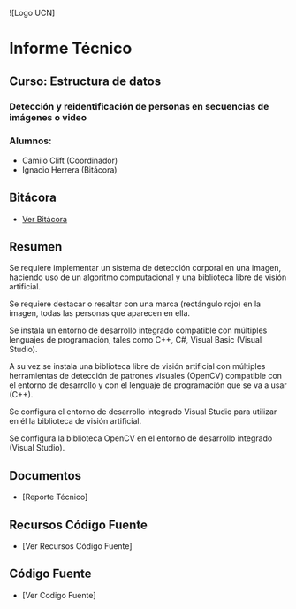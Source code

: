 ![Logo UCN]
# Informe Técnico
## Curso: Estructura de datos
### Detección y reidentificación de personas en secuencias de imágenes o video
### Alumnos:
- Camilo Clift (Coordinador)
- Ignacio Herrera (Bitácora)
## Bitácora
- [Ver Bitácora](https://github.com/Ignacio07/ED22-01-Herrera-Clift/blob/main/Docs/Bitacora.md)
## Resumen

Se requiere implementar un sistema de detección corporal en una imagen, haciendo uso de un algoritmo computacional y una biblioteca libre de visión artificial.

Se requiere destacar o resaltar con una marca (rectángulo rojo) en la imagen, todas las personas que aparecen en ella.

Se instala un entorno de desarrollo integrado compatible con múltiples lenguajes de programación, tales como C++, C#, Visual Basic (Visual Studio).

A su vez se instala una biblioteca libre de visión artificial con múltiples herramientas de detección de patrones visuales (OpenCV) compatible con el entorno de desarrollo y con el lenguaje de programación que se va a usar (C++).

Se configura el entorno de desarrollo integrado Visual Studio para utilizar en él la biblioteca de visión artificial.
>
Se configura la biblioteca OpenCV en el entorno de desarrollo integrado (Visual Studio).

## Documentos
- [Reporte Técnico]
## Recursos Código Fuente
- [Ver Recursos Código Fuente]
## Código Fuente
- [Ver Codigo Fuente]

